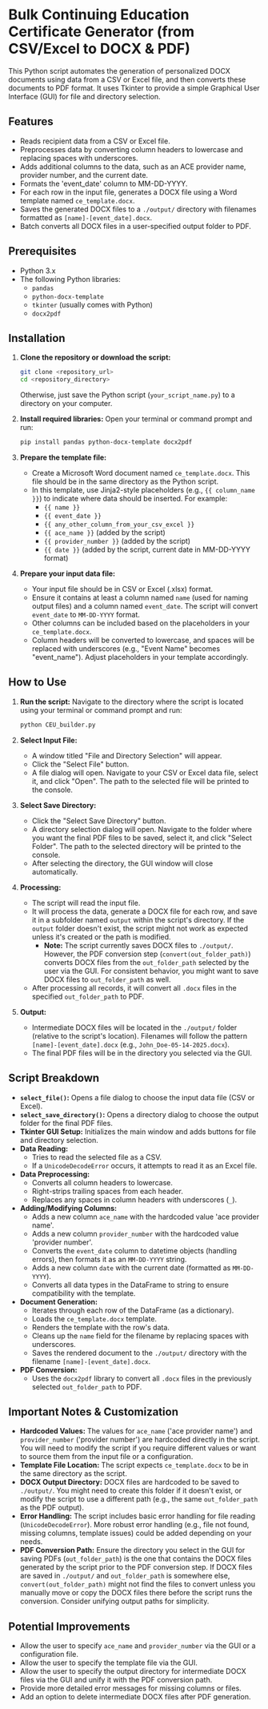 # Bulk Continuing Education Certificate Generator (from CSV/Excel to DOCX & PDF)

This Python script automates the generation of personalized DOCX documents using data from a CSV or Excel file, and then converts these documents to PDF format. It uses Tkinter to provide a simple Graphical User Interface (GUI) for file and directory selection.

## Features

* Reads recipient data from a CSV or Excel file.
* Preprocesses data by converting column headers to lowercase and replacing spaces with underscores.
* Adds additional columns to the data, such as an ACE provider name, provider number, and the current date.
* Formats the 'event_date' column to MM-DD-YYYY.
* For each row in the input file, generates a DOCX file using a Word template named `ce_template.docx`.
* Saves the generated DOCX files to a `./output/` directory with filenames formatted as `[name]-[event_date].docx`.
* Batch converts all DOCX files in a user-specified output folder to PDF.

## Prerequisites

* Python 3.x
* The following Python libraries:
    * `pandas`
    * `python-docx-template`
    * `tkinter` (usually comes with Python)
    * `docx2pdf`

## Installation

1.  **Clone the repository or download the script:**
    ```bash
    git clone <repository_url>
    cd <repository_directory>
    ```
    Otherwise, just save the Python script (`your_script_name.py`) to a directory on your computer.

2.  **Install required libraries:**
    Open your terminal or command prompt and run:
    ```bash
    pip install pandas python-docx-template docx2pdf
    ```

3.  **Prepare the template file:**
    * Create a Microsoft Word document named `ce_template.docx`. This file should be in the same directory as the Python script.
    * In this template, use Jinja2-style placeholders (e.g., `{{ column_name }}`) to indicate where data should be inserted. For example:
        * `{{ name }}`
        * `{{ event_date }}`
        * `{{ any_other_column_from_your_csv_excel }}`
        * `{{ ace_name }}` (added by the script)
        * `{{ provider_number }}` (added by the script)
        * `{{ date }}` (added by the script, current date in MM-DD-YYYY format)

4.  **Prepare your input data file:**
    * Your input file should be in CSV or Excel (.xlsx) format.
    * Ensure it contains at least a column named `name` (used for naming output files) and a column named `event_date`. The script will convert `event_date` to `MM-DD-YYYY` format.
    * Other columns can be included based on the placeholders in your `ce_template.docx`.
    * Column headers will be converted to lowercase, and spaces will be replaced with underscores (e.g., "Event Name" becomes "event_name"). Adjust placeholders in your template accordingly.

## How to Use

1.  **Run the script:**
    Navigate to the directory where the script is located using your terminal or command prompt and run:
    ```bash
    python CEU_builder.py
    ```

2.  **Select Input File:**
    * A window titled "File and Directory Selection" will appear.
    * Click the "Select File" button.
    * A file dialog will open. Navigate to your CSV or Excel data file, select it, and click "Open". The path to the selected file will be printed to the console.

3.  **Select Save Directory:**
    * Click the "Select Save Directory" button.
    * A directory selection dialog will open. Navigate to the folder where you want the final PDF files to be saved, select it, and click "Select Folder". The path to the selected directory will be printed to the console.
    * After selecting the directory, the GUI window will close automatically.

4.  **Processing:**
    * The script will read the input file.
    * It will process the data, generate a DOCX file for each row, and save it in a subfolder named `output` within the script's directory. If the `output` folder doesn't exist, the script might not work as expected unless it's created or the path is modified.
        * **Note:** The script currently saves DOCX files to `./output/`. However, the PDF conversion step (`convert(out_folder_path)`) converts DOCX files from the `out_folder_path` selected by the user via the GUI. For consistent behavior, you might want to save DOCX files to `out_folder_path` as well.
    * After processing all records, it will convert all `.docx` files in the specified `out_folder_path` to PDF.

5.  **Output:**
    * Intermediate DOCX files will be located in the `./output/` folder (relative to the script's location). Filenames will follow the pattern `[name]-[event_date].docx` (e.g., `John_Doe-05-14-2025.docx`).
    * The final PDF files will be in the directory you selected via the GUI.

## Script Breakdown

* **`select_file()`:** Opens a file dialog to choose the input data file (CSV or Excel).
* **`select_save_directory()`:** Opens a directory dialog to choose the output folder for the final PDF files.
* **Tkinter GUI Setup:** Initializes the main window and adds buttons for file and directory selection.
* **Data Reading:**
    * Tries to read the selected file as a CSV.
    * If a `UnicodeDecodeError` occurs, it attempts to read it as an Excel file.
* **Data Preprocessing:**
    * Converts all column headers to lowercase.
    * Right-strips trailing spaces from each header.
    * Replaces any spaces in column headers with underscores (`_`).
* **Adding/Modifying Columns:**
    * Adds a new column `ace_name` with the hardcoded value 'ace provider name'.
    * Adds a new column `provider_number` with the hardcoded value 'provider number'.
    * Converts the `event_date` column to datetime objects (handling errors), then formats it as an `MM-DD-YYYY` string.
    * Adds a new column `date` with the current date (formatted as `MM-DD-YYYY`).
    * Converts all data types in the DataFrame to string to ensure compatibility with the template.
* **Document Generation:**
    * Iterates through each row of the DataFrame (as a dictionary).
    * Loads the `ce_template.docx` template.
    * Renders the template with the row's data.
    * Cleans up the `name` field for the filename by replacing spaces with underscores.
    * Saves the rendered document to the `./output/` directory with the filename `[name]-[event_date].docx`.
* **PDF Conversion:**
    * Uses the `docx2pdf` library to convert all `.docx` files in the previously selected `out_folder_path` to PDF.

## Important Notes & Customization

* **Hardcoded Values:** The values for `ace_name` ('ace provider name') and `provider_number` ('provider number') are hardcoded directly in the script. You will need to modify the script if you require different values or want to source them from the input file or a configuration.
* **Template File Location:** The script expects `ce_template.docx` to be in the same directory as the script.
* **DOCX Output Directory:** DOCX files are hardcoded to be saved to `./output/`. You might need to create this folder if it doesn't exist, or modify the script to use a different path (e.g., the same `out_folder_path` as the PDF output).
* **Error Handling:** The script includes basic error handling for file reading (`UnicodeDecodeError`). More robust error handling (e.g., file not found, missing columns, template issues) could be added depending on your needs.
* **PDF Conversion Path:** Ensure the directory you select in the GUI for saving PDFs (`out_folder_path`) is the one that contains the DOCX files generated by the script prior to the PDF conversion step. If DOCX files are saved in `./output/` and `out_folder_path` is somewhere else, `convert(out_folder_path)` might not find the files to convert unless you manually move or copy the DOCX files there before the script runs the conversion. Consider unifying output paths for simplicity.

## Potential Improvements

* Allow the user to specify `ace_name` and `provider_number` via the GUI or a configuration file.
* Allow the user to specify the template file via the GUI.
* Allow the user to specify the output directory for intermediate DOCX files via the GUI and unify it with the PDF conversion path.
* Provide more detailed error messages for missing columns or files.
* Add an option to delete intermediate DOCX files after PDF generation.
